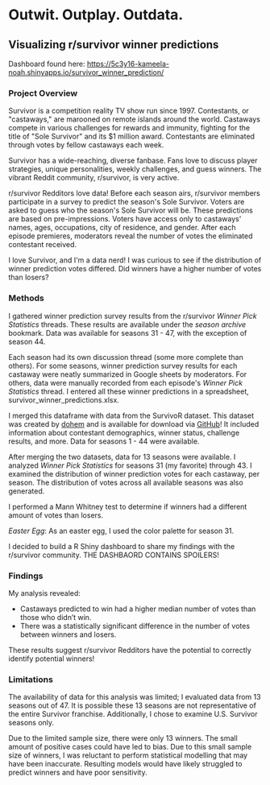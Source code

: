 # Outwit. Outplay. Outdata.

## Visualizing r/survivor winner predictions
Dashboard found here: https://5c3y16-kameela-noah.shinyapps.io/survivor_winner_prediction/

### Project Overview

Survivor is a competition reality TV show run since 1997. Contestants,
or "castaways," are marooned on remote islands around the world.
Castaways compete in various challenges for rewards and immunity, fighting
for the title of "Sole Survivor" and its $1 million award. Contestants are
eliminated through votes by fellow castaways each week.

Survivor has a wide-reaching, diverse fanbase. Fans love to discuss
player strategies, unique personalities, weekly challenges, and guess
winners. The vibrant Reddit community, r/survivor, is very active.

r/survivor Redditors love data! Before each season airs, r/survivor
members participate in a survey to predict the season's Sole Survivor.
Voters are asked to guess who the season's Sole Survivor will be.
These predictions are based on pre-impressions. Voters have access only
to castaways' names, ages, occupations, city of residence, and gender. After
each episode premieres, moderators reveal the number of votes the
eliminated contestant received.

I love Survivor, and I'm a data nerd! I was curious to see if the
distribution of winner prediction votes differed. Did winners have
a higher number of votes than losers?

### Methods

I gathered winner prediction survey results from the r/survivor *Winner
Pick Statistics* threads. These results are available under the *season
archive* bookmark. Data was available for seasons 31 - 47, with the 
exception of season 44.

Each season had its own discussion thread (some more complete than
others). For some seasons, winner prediction survey results for each
castaway were neatly summarized in Google sheets by moderators. For others, 
data were manually recorded from each episode's *Winner Pick Statistics* 
thread. I entered all these winner predictions in a spreadsheet,
survivor_winner_predictions.xlsx.

I merged this dataframe with data from the SurvivoR dataset. This dataset was
created by [dohem](https://github.com/doehm) and is available for
download via [GitHub](https://github.com/doehm/survivoR)! It included
information about contestant demographics, winner status, challenge
results, and more. Data for seasons 1 - 44 were available.

After merging the two datasets, data for 13 seasons were available. I
analyzed *Winner Pick Statistics* for seasons 31 (my favorite) through
43. I examined the distribution of winner prediction votes for each
castaway, per season. The distribution of votes across all available
seasons was also generated.

I performed a Mann Whitney test to determine if winners had a different
amount of votes than losers.

*Easter Egg*: As an easter egg, I used the color palette for season 31. 

I decided to build a R Shiny dashboard to share my findings with the
r/survivor community. THE DASHBAORD CONTAINS SPOILERS!

### Findings

My analysis revealed:

- Castaways predicted to win had a higher median number of votes than those who didn’t win.
- There was a statistically significant difference in the number of votes between winners and losers.

These results suggest r/survivor Redditors have the potential to correctly identify potential winners!

### Limitations

The availability of data for this analysis was limited; I evaluated data
from 13 seasons out of 47. It is possible these 13 seasons are not
representative of the entire Survivor franchise. Additionally, I chose
to examine U.S. Survivor seasons only.

Due to the limited sample size, there were only 13 winners. The small
amount of positive cases could have led to bias. Due to this small
sample size of winners, I was reluctant to perform statistical modelling
that may have been inaccurate. Resulting models would have likely
struggled to predict winners and have poor sensitivity.
